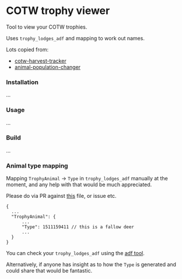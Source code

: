 # COTW trophy viewer

Tool to view your COTW trophies.

Uses `trophy_lodges_adf` and mapping to work out names.

Lots copied from:

- [cotw-harvest-tracker](https://github.com/LordHansCapon/cotw-harvest-tracker)
- [animal-population-changer](https://github.com/cpypasta/apc)

### Installation

...

### Usage

...


### Build

...

### Animal type mapping

Mapping `TrophyAnimal` -> `Type` in `trophy_lodges_adf` manually at the moment, and any help with that would be much appreciated.

Please do via PR against [this](https://github.com/tom-power/cotw-trophy-viewer/blob/main/cotw-trophy-viewer/lib/model/animalType.py) file, or issue etc.

```
{
  ...
  "TrophyAnimal": {
      ...
      "Type": 1511159411 // this is a fallow deer
      ...
  }
}
```

You can check your `trophy_lodges_adf` using the [adf tool](https://mathartbang.com/deca/tool/adf.html).

Alternatively, if anyone has insight as to how the `Type` is generated and could share that would be fantastic.
